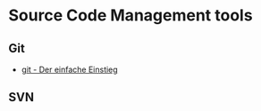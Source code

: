 # Source Code Management tools

## Git
* <a target="_blank" href="https://rogerdudler.github.io/git-guide/index.de.html">git - Der einfache Einstieg</a>

## SVN
